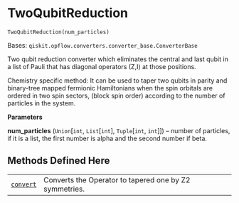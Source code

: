 # TwoQubitReduction

<span id="undefined" />

`TwoQubitReduction(num_particles)`

Bases: `qiskit.opflow.converters.converter_base.ConverterBase`

Two qubit reduction converter which eliminates the central and last qubit in a list of Pauli that has diagonal operators (Z,I) at those positions.

Chemistry specific method: It can be used to taper two qubits in parity and binary-tree mapped fermionic Hamiltonians when the spin orbitals are ordered in two spin sectors, (block spin order) according to the number of particles in the system.

**Parameters**

**num\_particles** (`Union`\[`int`, `List`\[`int`], `Tuple`\[`int`, `int`]]) – number of particles, if it is a list, the first number is alpha and the second number if beta.

## Methods Defined Here

|                                                                                                                                                                         |                                                        |
| ----------------------------------------------------------------------------------------------------------------------------------------------------------------------- | ------------------------------------------------------ |
| [`convert`](qiskit.opflow.converters.TwoQubitReduction.convert#qiskit.opflow.converters.TwoQubitReduction.convert "qiskit.opflow.converters.TwoQubitReduction.convert") | Converts the Operator to tapered one by Z2 symmetries. |
